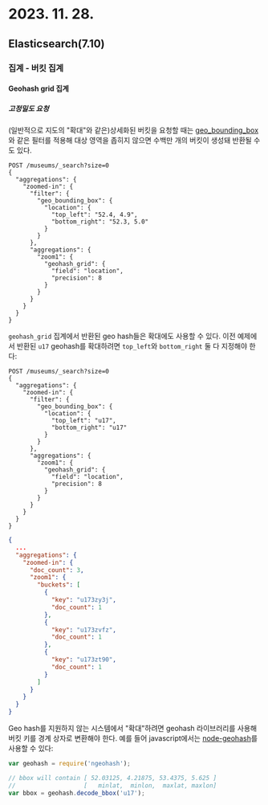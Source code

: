# 2023. 11. 28.

## Elasticsearch(7.10)

### 집계 - 버킷 집계

#### Geohash grid 집계

##### 고정밀도 요청

(일반적으로 지도의 "확대"와 같은)상세화된 버킷을 요청할 때는 [geo_bounding_box][geo-bounding-box-query]와 같은 필터를 적용해 대상 영역을 좁히지 않으면 수백만 개의 버킷이 생성돼 반환될 수도 있다.

```http
POST /museums/_search?size=0
{
  "aggregations": {
    "zoomed-in": {
      "filter": {
        "geo_bounding_box": {
          "location": {
            "top_left": "52.4, 4.9",
            "bottom_right": "52.3, 5.0"
          }
        }
      },
      "aggregations": {
        "zoom1": {
          "geohash_grid": {
            "field": "location",
            "precision": 8
          }
        }
      }
    }
  }
}
```

`geohash_grid` 집계에서 반환된 geo hash들은 확대에도 사용할 수 있다. 이전 예제에서 반환된 `u17` geohash를 확대하려면 `top_left`와 `bottom_right` 둘 다 지정해야 한다:

```http
POST /museums/_search?size=0
{
  "aggregations": {
    "zoomed-in": {
      "filter": {
        "geo_bounding_box": {
          "location": {
            "top_left": "u17",
            "bottom_right": "u17"
          }
        }
      },
      "aggregations": {
        "zoom1": {
          "geohash_grid": {
            "field": "location",
            "precision": 8
          }
        }
      }
    }
  }
}
```

```json
{
  ...
  "aggregations": {
    "zoomed-in": {
      "doc_count": 3,
      "zoom1": {
        "buckets": [
          {
            "key": "u173zy3j",
            "doc_count": 1
          },
          {
            "key": "u173zvfz",
            "doc_count": 1
          },
          {
            "key": "u173zt90",
            "doc_count": 1
          }
        ]
      }
    }
  }
}
```

Geo hash를 지원하지 않는 시스템에서 "확대"하려면 geohash 라이브러리를 사용해 버킷 키를 경계 상자로 변환해야 한다. 예를 들어 javascript에서는 [node-geohash][github-node-geohash]를 사용할 수 있다:

```javascript
var geohash = require('ngeohash');

// bbox will contain [ 52.03125, 4.21875, 53.4375, 5.625 ]
//                   [   minlat,  minlon,  maxlat, maxlon]
var bbox = geohash.decode_bbox('u17');
```



[geo-bounding-box-query]: https://www.elastic.co/guide/en/elasticsearch/reference/7.10/query-dsl-geo-bounding-box-query.html
[github-node-geohash]: https://github.com/sunng87/node-geohash